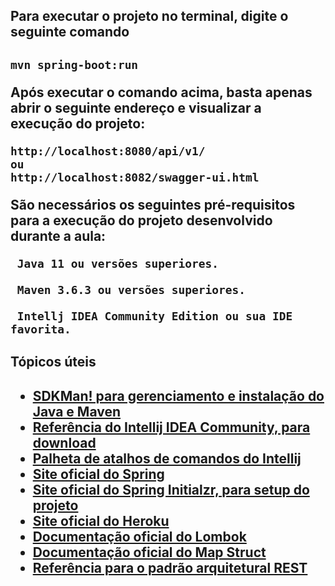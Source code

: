 
<h2>Para executar o projeto no terminal, digite o seguinte comando<h2>

```shell script
mvn spring-boot:run 
```

Após executar o comando acima, basta apenas abrir o seguinte endereço e visualizar a execução do projeto:

```
http://localhost:8080/api/v1/
ou
http://localhost:8082/swagger-ui.html

```

  
São necessários os seguintes pré-requisitos para a execução do projeto desenvolvido durante a aula:
  
```
 Java 11 ou versões superiores.

 Maven 3.6.3 ou versões superiores.

 Intellj IDEA Community Edition ou sua IDE favorita.
```
  
<h2>Tópicos úteis<h2>

* [SDKMan! para gerenciamento e instalação do Java e Maven](https://sdkman.io/)
* [Referência do Intellij IDEA Community, para download](https://www.jetbrains.com/idea/download)
* [Palheta de atalhos de comandos do Intellij](https://resources.jetbrains.com/storage/products/intellij-idea/docs/IntelliJIDEA_ReferenceCard.pdf)
* [Site oficial do Spring](https://spring.io/)
* [Site oficial do Spring Initialzr, para setup do projeto](https://start.spring.io/)
* [Site oficial do Heroku](https://www.heroku.com/)
* [Documentação oficial do Lombok](https://projectlombok.org/)
* [Documentação oficial do Map Struct](https://mapstruct.org/)
* [Referência para o padrão arquitetural REST](https://restfulapi.net/)



